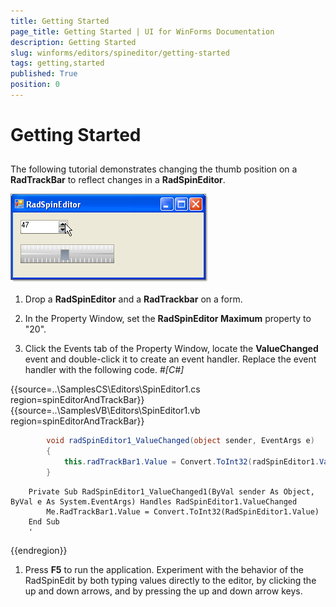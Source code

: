 ```yaml
---
title: Getting Started
page_title: Getting Started | UI for WinForms Documentation
description: Getting Started
slug: winforms/editors/spineditor/getting-started
tags: getting,started
published: True
position: 0
---
```


# Getting Started



## 

The following tutorial demonstrates changing the thumb position on a
__RadTrackBar__ to reflect changes in a
__RadSpinEditor__.

![editors-spineditor-getting-started 001](images/editors-spineditor-getting-started001.png)



1. Drop a __RadSpinEditor__ and a
    __RadTrackbar__ on a form.

1. In the Property Window, set the __RadSpinEditor Maximum__
    property to "20".

1. Click the Events tab of the Property Window, locate the
    __ValueChanged__ event and double-click it to create an event
    handler. Replace the event handler with the following code.
      #_[C#]_

	



{{source=..\SamplesCS\Editors\SpinEditor1.cs region=spinEditorAndTrackBar}} 
{{source=..\SamplesVB\Editors\SpinEditor1.vb region=spinEditorAndTrackBar}} 

````C#
        void radSpinEditor1_ValueChanged(object sender, EventArgs e)
        {
            this.radTrackBar1.Value = Convert.ToInt32(radSpinEditor1.Value);
        }
````
````VB.NET
    Private Sub RadSpinEditor1_ValueChanged1(ByVal sender As Object, ByVal e As System.EventArgs) Handles RadSpinEditor1.ValueChanged
        Me.RadTrackBar1.Value = Convert.ToInt32(RadSpinEditor1.Value)
    End Sub
    '
````

{{endregion}} 




1. Press __F5__ to run the application. Experiment with the
    behavior of the RadSpinEdit by both typing values directly to the editor,
    by clicking the up and down arrows, and by pressing the up and down arrow
    keys.
